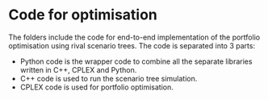 # Code for optimisation

The folders include the code for end-to-end implementation of the portfolio optimisation using rival scenario trees. The code is separated into 3 parts:

- Python code is the wrapper code to combine all the separate libraries written in C++, CPLEX and Python.
- C++ code is used to run the scenario tree simulation.
- CPLEX code is used for portfolio optimisation.
